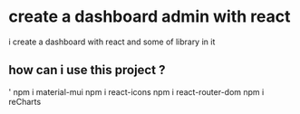# create a dashboard admin with react
i create a dashboard with react and some of library in it
## how can i use this project ?
' npm i material-mui
npm i react-icons
npm i react-router-dom
npm i reCharts
